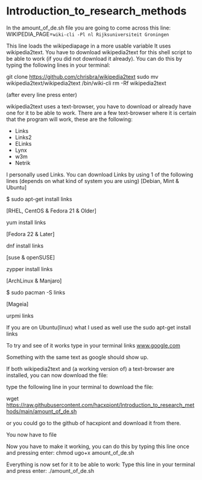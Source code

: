 # Introduction_to_research_methods

In the amount_of_de.sh file you are going to come across this line:
WIKIPEDIA_PAGE=`wiki-cli -Pl nl Rijksuniversiteit Groningen`

This line loads the wikipediapage in a more usable variable
It uses wikipedia2text.
You have to download wikipedia2text for this shell script to be able to work (if you did not download it already).
You can do this by typing the following lines in your terminal:

git clone https://github.com/chrisbra/wikipedia2text 
sudo mv wikipedia2text/wikipedia2text /bin/wiki-cli
rm -Rf wikipedia2text

(after every line press enter)

wikipedia2text uses a text-browser, you have to download or already have one for it to be able to work.
There are a few text-browser where it is certain that the program will work, these are the following:
- Links
- Links2
- ELinks
- Lynx
- w3m
- Netrik

I personally used Links.
You can download Links by using 1 of the following lines (depends on what kind of system you are using)
[Debian, Mint & Ubuntu]

$ sudo apt-get install links

[RHEL, CentOS & Fedora 21 & Older]

yum install links

[Fedora 22 & Later]

dnf install links

[suse & openSUSE]

zypper install links

[ArchLinux & Manjaro]

$ sudo pacman -S links

[Mageia]

urpmi links

If you are on Ubuntu(linux) what I used as well use the sudo apt-get install links

To try and see of it works type in your terminal
links www.google.com

Something with the same text as google should show up.

If both wikipedia2text and (a working version of) a text-browser are installed, you can now download the file:

type the following line in your terminal to download the file:

wget https://raw.githubusercontent.com/hacxpiont/Introduction_to_research_methods/main/amount_of_de.sh

or you could go to the github of hacxpiont and download it from there.

You now have to file

Now you have to make it working, you can do this by typing this line once and pressing enter:
chmod ugo+x amount_of_de.sh

Everything is now set for it to be able to work:
Type this line in your terminal and press enter:
./amount_of_de.sh




